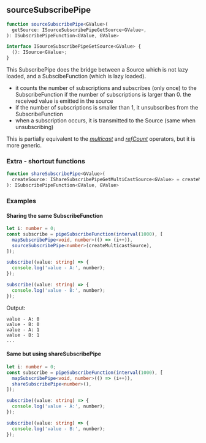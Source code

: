 ## sourceSubscribePipe

```ts
function sourceSubscribePipe<GValue>(
  getSource: ISourceSubscribePipeGetSource<GValue>,
): ISubscribePipeFunction<GValue, GValue>
```

```ts
interface ISourceSubscribePipeGetSource<GValue> {
  (): ISource<GValue>;
}
```

This SubscribePipe does the bridge between a Source which is not lazy loaded, and a SubscibeFunction (which is lazy loaded).

- it counts the number of subscriptions and subscribes (only once) to the SubscribeFunction if the number of subscriptions is larger than 0.
  the received value is emitted in the source
- if the number of subscriptions is smaller than 1, it unsubscribes from the SubscribeFunction
- when a subscription occurs, it is transmitted to the Source (same when unsubscribing)

This is partially equivalent to the *[multicast](https://rxjs-dev.firebaseapp.com/api/operators/multicast)*
and *[refCount](https://rxjs-dev.firebaseapp.com/api/operators/refCount)* operators, but it is more generic.

### Extra - shortcut functions

```ts
function shareSubscribePipe<GValue>(
  createSource: IShareSubscribePipeGetMultiCastSource<GValue> = createMulticastSource,
): ISubscribePipeFunction<GValue, GValue>
```

### Examples

#### Sharing the same SubscribeFunction

```ts
let i: number = 0;
const subscribe = pipeSubscribeFunction(interval(1000), [
  mapSubscribePipe<void, number>(() => (i++)),
  sourceSubscribePipe<number>(createMulticastSource),
]);

subscribe((value: string) => {
  console.log('value - A:', number);
});

subscribe((value: string) => {
  console.log('value - B:', number);
});
```

Output:

```text
value - A: 0
value - B: 0
value - A: 1
value - B: 1
...
```

#### Same but using shareSubscribePipe

```ts
let i: number = 0;
const subscribe = pipeSubscribeFunction(interval(1000), [
  mapSubscribePipe<void, number>(() => (i++)),
  shareSubscribePipe<number>(),
]);

subscribe((value: string) => {
  console.log('value - A:', number);
});

subscribe((value: string) => {
  console.log('value - B:', number);
});
```



